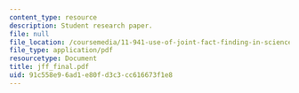 ```yaml
---
content_type: resource
description: Student research paper.
file: null
file_location: /coursemedia/11-941-use-of-joint-fact-finding-in-science-intensive-policy-disputes-part-i-fall-2003/91c558e96ad1e80fd3c3cc616673f1e8_jff_final.pdf
file_type: application/pdf
resourcetype: Document
title: jff_final.pdf
uid: 91c558e9-6ad1-e80f-d3c3-cc616673f1e8
---
```

